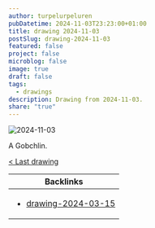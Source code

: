 ```yaml
---
author: turpelurpeluren
pubDatetime: 2024-11-03T23:23:00+01:00
title: drawing 2024-11-03
postSlug: drawing-2024-11-03
featured: false
project: false
microblog: false
image: true
draft: false
tags:
  - drawings
description: Drawing from 2024-11-03.
share: "true"
---
```


![2024-11-03](@assets/images/gobchlin.jpg)

A Gobchlin.

[< Last drawing](/posts/drawing-2024-03-15)

| Backlinks                                                                                                               |
| ----------------------------------------------------------------------------------------------------------------------- |
| <ul><li>[drawing-2024-03-15](/posts/drawing-2024-03-15)</li></ul> |
